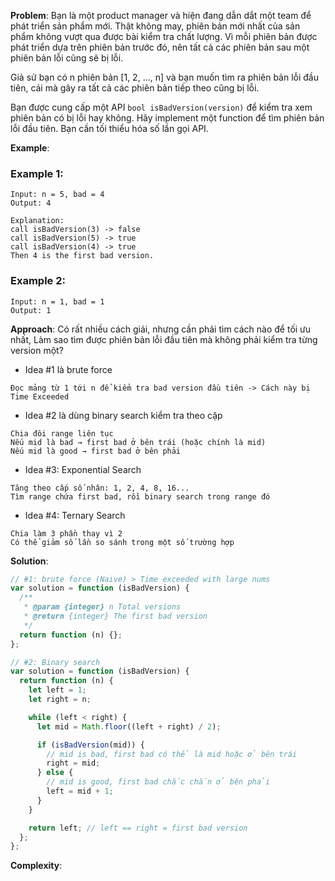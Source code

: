 **Problem**:
Bạn là một product manager và hiện đang dẫn dắt một team để phát triển sản phẩm mới. Thật không may, phiên bản mới nhất của sản phẩm không vượt qua được bài kiểm tra chất lượng. Vì mỗi phiên bản được phát triển dựa trên phiên bản trước đó, nên tất cả các phiên bản sau một phiên bản lỗi cũng sẽ bị lỗi.

Giả sử bạn có n phiên bản [1, 2, ..., n] và bạn muốn tìm ra phiên bản lỗi đầu tiên, cái mà gây ra tất cả các phiên bản tiếp theo cũng bị lỗi.

Bạn được cung cấp một API `bool isBadVersion(version)` để kiểm tra xem phiên bản có bị lỗi hay không. Hãy implement một function để tìm phiên bản lỗi đầu tiên. Bạn cần tối thiểu hóa số lần gọi API.

**Example**:

### Example 1:

```
Input: n = 5, bad = 4
Output: 4

Explanation:
call isBadVersion(3) -> false
call isBadVersion(5) -> true
call isBadVersion(4) -> true
Then 4 is the first bad version.
```

### Example 2:

```
Input: n = 1, bad = 1
Output: 1
```

**Approach**:
Có rất nhiều cách giải, nhưng cần phải tìm cách nào để tối ưu nhất, Làm sao tìm được phiên bản lỗi đầu tiên mà không phải kiểm tra từng version một?

- Idea #1 là brute force

```
Đọc mảng từ 1 tới n để kiểm tra bad version đầu tiên -> Cách này bị Time Exceeded
```

- Idea #2 là dùng binary search kiểm tra theo cặp

```
Chia đôi range liên tục
Nếu mid là bad → first bad ở bên trái (hoặc chính là mid)
Nếu mid là good → first bad ở bên phải
```

- Idea #3: Exponential Search

```
Tăng theo cấp số nhân: 1, 2, 4, 8, 16...
Tìm range chứa first bad, rồi binary search trong range đó
```

- Idea #4: Ternary Search

```
Chia làm 3 phần thay vì 2
Có thể giảm số lần so sánh trong một số trường hợp
```

**Solution**:

```js
// #1: brute force (Naive) > Time exceeded with large nums
var solution = function (isBadVersion) {
  /**
   * @param {integer} n Total versions
   * @return {integer} The first bad version
   */
  return function (n) {};
};

// #2: Binary search
var solution = function (isBadVersion) {
  return function (n) {
    let left = 1;
    let right = n;

    while (left < right) {
      let mid = Math.floor((left + right) / 2);

      if (isBadVersion(mid)) {
        // mid is bad, first bad có thể là mid hoặc ở bên trái
        right = mid;
      } else {
        // mid is good, first bad chắc chắn ở bên phải
        left = mid + 1;
      }
    }

    return left; // left == right = first bad version
  };
};
```

**Complexity**:
